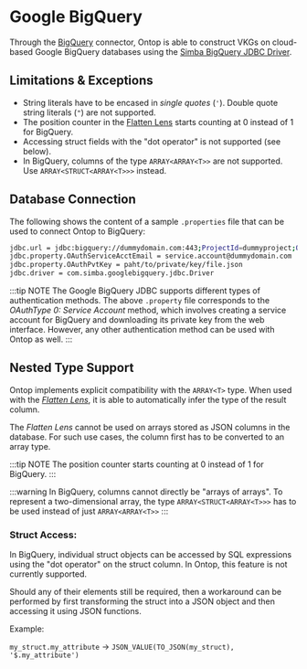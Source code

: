 # Google BigQuery

Through the [BigQuery](https://cloud.google.com/bigquery) connector, Ontop is able to construct VKGs on cloud-based Google BigQuery databases using the [Simba BigQuery JDBC Driver](https://cloud.google.com/bigquery/docs/reference/odbc-jdbc-drivers).


## Limitations & Exceptions

- String literals have to be encased in _single quotes_ (`'`). Double quote string literals (`"`) are not supported.
- The position counter in the [Flatten Lens](../guide/advanced/lenses.md#flattenlens) starts counting at 0 instead of 1 for BigQuery.
- Accessing struct fields with the "dot operator" is not supported (see below).
- In BigQuery, columns of the type `ARRAY<ARRAY<T>>` are not supported. Use `ARRAY<STRUCT<ARRAY<T>>>` instead.

## Database Connection

The following shows the content of a sample `.properties` file that can be used to connect Ontop to BigQuery:

```bash
jdbc.url = jdbc:bigquery://dummydomain.com:443;ProjectId=dummyproject;OAuthType=0
jdbc.property.OAuthServiceAcctEmail = service.account@dummydomain.com
jdbc.property.OAuthPvtKey = paht/to/private/key/file.json
jdbc.driver = com.simba.googlebigquery.jdbc.Driver
```

:::tip NOTE
The Google BigQuery JDBC supports different types of authentication methods. The above `.property` file corresponds to the _OAuthType 0: Service Account_ method, which involves creating a service account for BigQuery and downloading its private key from the web interface. However, any other authentication method can be used with Ontop as well.
:::

## Nested Type Support

Ontop implements explicit compatibility with the `ARRAY<T>` type. When used with the [_Flatten Lens_](../guide/advanced/lenses.md#flattenlens), it is able to automatically infer the type of the result column.

The _Flatten Lens_ cannot be used on arrays stored as JSON columns in the database. For such use cases, the column first has to be converted to an array type.

:::tip NOTE
The position counter starts counting at 0 instead of 1 for BigQuery.
:::

:::warning
In BigQuery, columns cannot directly be "arrays of arrays". To represent a two-dimensional array, the type `ARRAY<STRUCT<ARRAY<T>>>` has to be used instead of just `ARRAY<ARRAY<T>>`
:::

### Struct Access:
 In BigQuery, individual struct objects can be accessed by SQL expressions using the "dot operator" on the struct column. In Ontop, this feature is not currently supported. 

Should any of their elements still be required, then a workaround can be performed by first transforming the struct into a JSON object and then accessing it using JSON functions. 

Example:

 `my_struct.my_attribute` $\rightarrow$ `JSON_VALUE(TO_JSON(my_struct), '$.my_attribute')`

